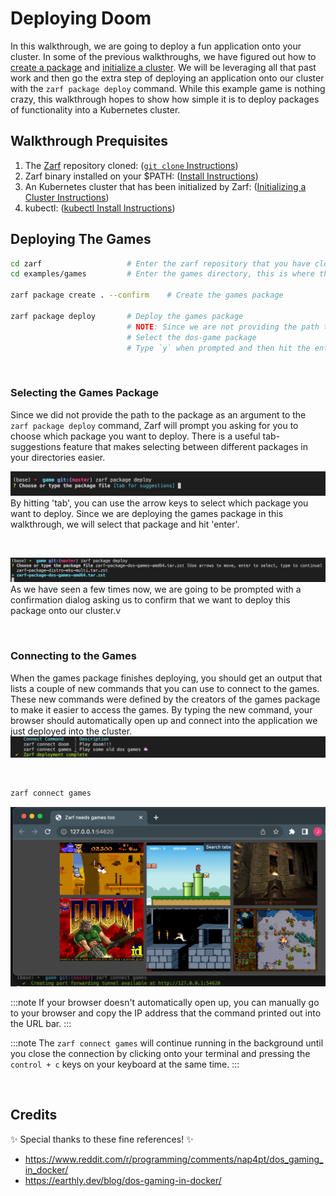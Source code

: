 # Deploying Doom

In this walkthrough, we are going to deploy a fun application onto your cluster. In some of the previous walkthroughs, we have figured out how to [create a package](./creating-a-zarf-package) and [initialize a cluster](./initializing-a-k8s-cluster). We will be leveraging all that past work and then go the extra step of deploying an application onto our cluster with the `zarf package deploy` command. While this example game is nothing crazy, this walkthrough hopes to show how simple it is to deploy packages of functionality into a Kubernetes cluster.


## Walkthrough Prequisites
1. The [Zarf](https://github.com/defenseunicorns/zarf) repository cloned: ([`git clone` Instructions](https://docs.github.com/en/repositories/creating-and-managing-repositories/cloning-a-repository))
1. Zarf binary installed on your $PATH: ([Install Instructions](../getting-started#installing-zarf))
1. An Kubernetes cluster that has been initialized by Zarf: ([Initializing a Cluster Instructions](./initializing-a-k8s-cluster))
1. kubectl: ([kubectl Install Instructions](https://kubernetes.io/docs/tasks/tools/#kubectl))


## Deploying The Games

```bash
cd zarf                   # Enter the zarf repository that you have cloned down
cd examples/games         # Enter the games directory, this is where the zarf.yaml for the game package is located

zarf package create . --confirm    # Create the games package

zarf package deploy       # Deploy the games package
                          # NOTE: Since we are not providing the path to the package as an argument, we will enter that when prompted
                          # Select the dos-game package
                          # Type `y` when prompted and then hit the enter key
```

<br />

### Selecting the Games Package
Since we did not provide the path to the package as an argument to the `zarf package deploy` command, Zarf will prompt you asking for you to choose which package you want to deploy. There is a useful tab-suggestions feature that makes selecting between different packages in your directories easier.

![Package Deploy Selection Tab](../../static/img/walkthroughs/package_deploy_tab.png)
By hitting 'tab', you can use the arrow keys to select which package you want to deploy. Since we are deploying the games package in this walkthrough, we will select that package and hit 'enter'.

<br />

![Package Deploy Tab Selection](../../static/img/walkthroughs/package_deploy_tab_selection.png)
As we have seen a few times now, we are going to be prompted with a confirmation dialog asking us to confirm that we want to deploy this package onto our cluster.v 

<br />

### Connecting to the Games
When the games package finishes deploying, you should get an output that lists a couple of new commands that you can use to connect to the games. These new commands were defined by the creators of the games package to make it easier to access the games. By typing the new command, your browser should automatically open up and connect into the application we just deployed into the cluster.
![Connecting to the Games](../../static/img/walkthroughs/game_connect_commands.png)

<br />

```bash
zarf connect games
```
![Connected to the Games](../../static/img/walkthroughs/games_connected.png)

:::note
If your browser doesn't automatically open up, you can manually go to your browser and copy the IP address that the command printed out into the URL bar.
:::

:::note
The `zarf connect games` will continue running in the background until you close the connection by clicking onto your terminal and pressing the `control + c` keys on your keyboard at the same time.
:::

<br />

## Credits
:sparkles: Special thanks to these fine references! :sparkles:
- https://www.reddit.com/r/programming/comments/nap4pt/dos_gaming_in_docker/
- https://earthly.dev/blog/dos-gaming-in-docker/